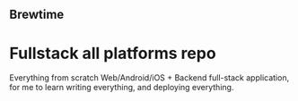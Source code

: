 ## Brewtime

# Fullstack all platforms repo


Everything from scratch Web/Android/iOS + Backend full-stack application, for me to learn writing everything, and deploying everything.
